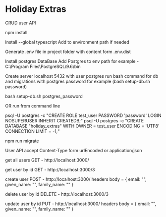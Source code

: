 # Holiday Extras
CRUD user API

npm install

Install --global typescript
Add to environment path if needed

Generate .env file in project folder with content form .env.dist

Install postgres DataBase
Add Postgres to env path for example - C:\Program Files\PostgreSQL\9.6\bin

Create server localhost 5432 with user postgres
run bash command for db and migrations with postgres password for example (bash setup-db.sh password)

bash setup-db.sh postgres_password

OR run from command line

psql -U postgres -c "CREATE ROLE test_user PASSWORD 'password' LOGIN NOSUPERUSER INHERIT CREATEDB;"
psql -U postgres -c "CREATE DATABASE \"holiday_extras\" WITH OWNER = test_user ENCODING = 'UTF8' CONNECTION LIMIT = -1;"

npm run migrate

User API accept Content-Type form urlEncoded or application/json

get all users
GET - http://localhost:3000/

get user by id
GET - http://localhost:3000/3

create user
POST - http://localhost:3000/
headers body = { email: "", given_name: "", family_name: "" }

delete user by id
DELETE - http://localhost:3000/3

update user by id
PUT - http://localhost:3000/
headers body = { email: "", given_name: "", family_name: "" }